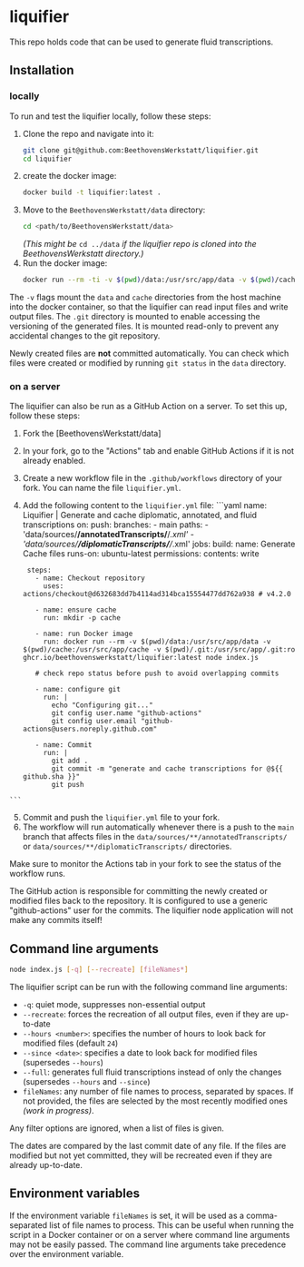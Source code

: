# liquifier
This repo holds code that can be used to generate fluid transcriptions.

## Installation
### locally

To run and test the liquifier locally, follow these steps:

  1. Clone the repo and navigate into it:  
     ```bash
     git clone git@github.com:BeethovensWerkstatt/liquifier.git
     cd liquifier
     ```
  2. create the docker image:  
     ```bash
     docker build -t liquifier:latest .
     ```
  3. Move to the `BeethovensWerkstatt/data` directory:  
     ```bash
     cd <path/to/BeethovensWerkstatt/data>
     ```
     *(This might be* `cd ../data` *if the liquifier repo is cloned
      into the BeethovensWerkstatt directory.)*
  4. Run the docker image:  
     ```bash
     docker run --rm -ti -v $(pwd)/data:/usr/src/app/data -v $(pwd)/cache:/usr/src/app/cache -v $(pwd)/.git:/usr/src/app/.git:ro -w /usr/src/app jpvoigt/liquifier node index.js
     ```

The `-v` flags mount the `data` and `cache` directories from the host machine into the
docker container, so that the liquifier can read input files and write output files.
The `.git` directory is mounted to enable accessing the versioning of the generated files.
It is mounted read-only to prevent any accidental changes to the git repository.

Newly created files are **not** committed automatically. You can check which files were
created or modified by running `git status` in the `data` directory.

### on a server

The liquifier can also be run as a GitHub Action on a server. To set this up, follow these steps:

  1. Fork the [BeethovensWerkstatt/data]
  2. In your fork, go to the "Actions" tab and enable GitHub Actions if it is not already enabled.
  3. Create a new workflow file in the `.github/workflows` directory of your fork. You can name the file `liquifier.yml`.
  4. Add the following content to the `liquifier.yml` file:
    ```yaml
      name: Liquifier | Generate and cache diplomatic, annotated, and fluid transcriptions
      on:
        push:
          branches:
            - main
          paths:
            - 'data/sources/**/annotatedTranscripts/**/*.xml'
            - 'data/sources/**/diplomaticTranscripts/**/*.xml'
      jobs:
        build:
          name: Generate Cache files
          runs-on: ubuntu-latest
          permissions:
            contents: write

          steps:
            - name: Checkout repository
              uses: actions/checkout@d632683dd7b4114ad314bca15554477dd762a938 # v4.2.0

            - name: ensure cache
              run: mkdir -p cache

            - name: run Docker image
              run: docker run --rm -v $(pwd)/data:/usr/src/app/data -v $(pwd)/cache:/usr/src/app/cache -v $(pwd)/.git:/usr/src/app/.git:ro ghcr.io/beethovenswerkstatt/liquifier:latest node index.js

            # check repo status before push to avoid overlapping commits

            - name: configure git
              run: |
                echo "Configuring git..."
                git config user.name "github-actions"
                git config user.email "github-actions@users.noreply.github.com"
            
            - name: Commit
              run: |
                git add .
                git commit -m "generate and cache transcriptions for @${{ github.sha }}"
                git push
    ```
  5. Commit and push the `liquifier.yml` file to your fork.
  6. The workflow will run automatically whenever there is a push to the `main` branch that
  affects files in the `data/sources/**/annotatedTranscripts/` or `data/sources/**/diplomaticTranscripts/` directories.

Make sure to monitor the Actions tab in your fork to see the status of the workflow runs.

The GitHub action is responsible for committing the newly created or modified files back
to the repository. It is configured to use a generic "github-actions" user for the commits.
The liquifier node application will not make any commits itself!

## Command line arguments

```bash
node index.js [-q] [--recreate] [fileNames*]
```

The liquifier script can be run with the following command line arguments:
- `-q`: quiet mode, suppresses non-essential output
- `--recreate`: forces the recreation of all output files, even if they are up-to-date
- `--hours <number>`: specifies the number of hours to look back for modified files (default `24`)
- `--since <date>`: specifies a date to look back for modified files (supersedes `--hours`)
- `--full`: generates full fluid transcriptions instead of only the changes (supersedes `--hours` and `--since`)
- `fileNames`: any number of file names to process, separated by spaces. If not provided, the files are selected by the most recently modified ones *(work in progress)*.

Any filter options are ignored, when a list of files is given.

The dates are compared by the last commit date of any file. If the files are modified but
not yet committed, they will be recreated even if they are already up-to-date.

## Environment variables

If the environment variable `fileNames` is set, it will be used as a comma-separated list of
file names to process. This can be useful when running the script in a Docker container or
on a server where command line arguments may not be easily passed.
The command line arguments take precedence over the environment variable.

